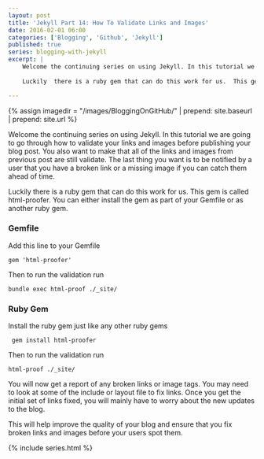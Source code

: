 ```yaml
---
layout: post
title: 'Jekyll Part 14: How To Validate Links and Images'
date: 2016-02-01 06:00
categories: ['Blogging', 'Github', 'Jekyll']
published: true
series: blogging-with-jekyll 
excerpt: |
    Welcome the continuing series on using Jekyll. In this tutorial we are going to go through how to validate your links and images before publishing your blog post.  You also want to make that all of the links and images from previous post are still validate.  The last thing you want is to be notified by a user that you have a broken link or a missing image if you can catch them ahead of time.  
    
    Luckily  there is a ruby gem that can do this work for us.  This gem is called html-proofer.

---
```


{% assign imagedir = "/images/BloggingOnGitHub/" | prepend: site.baseurl | prepend: site.url %}

Welcome the continuing series on using Jekyll. In this tutorial we are going to go through how to validate your links and images before publishing your blog post.  You also want to make that all of the links and images from previous post are still validate.  The last thing you want is to be notified by a user that you have a broken link or a missing image if you can catch them ahead of time.  


Luckily there is a ruby gem that can do this work for us.  This gem is called html-proofer.  You can either install the gem as part of your Gemfile or as another ruby gem. 

### Gemfile 

Add this line to your Gemfile

	gem 'html-proofer'
	
Then to run the validation run 

	bundle exec html-proof ./_site/
	
### Ruby Gem 

Install the ruby gem just like any other ruby gems

     gem install html-proofer 
	
Then to run the validation run 

	html-proof ./_site/
	
You will now get a report of any broken links or image tags.  You may need to look at some of the include or  layout file to fix links.  Once you get the initial set of links fixed, you will mainly have to worry about the new updates to the blog.

This will help improve the quality of your blog and ensure that you fix broken links and images before your users spot them.

{% include series.html %}
